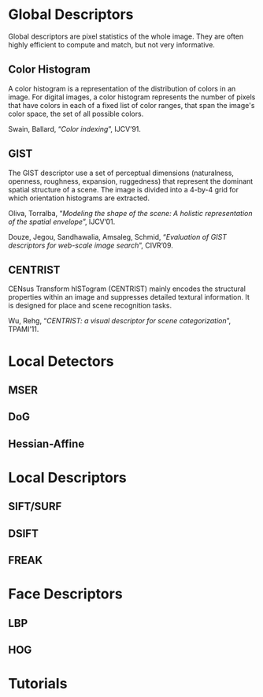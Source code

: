 Global Descriptors
=====

Global descriptors are pixel statistics of the whole image. They are often highly efficient to compute and match, but not very informative.

Color Histogram
---
A color histogram is a representation of the distribution of colors in an image. For digital images, a color histogram represents the number of pixels that have colors in each of a fixed list of color ranges, that span the image's color space, the set of all possible colors.

Swain, Ballard, “*Color indexing*”, IJCV’91.


GIST
---
The GIST descriptor use a set of perceptual dimensions (naturalness, openness, roughness, expansion, ruggedness) that represent the dominant spatial structure of a scene. The image is divided into a 4-by-4 grid for which orientation histograms are extracted.

Oliva, Torralba, “*Modeling the shape of the scene: A holistic representation of the spatial envelope*”, IJCV’01.

Douze, Jegou, Sandhawalia, Amsaleg, Schmid, “*Evaluation of GIST descriptors for web-scale image search*”, CIVR’09.



CENTRIST
---
CENsus Transform hISTogram (CENTRIST) mainly encodes the structural properties within an image and suppresses detailed textural information. It is designed for place and scene recognition tasks.

Wu, Rehg, “*CENTRIST: a visual descriptor for scene categorization*”, TPAMI’11.



Local Detectors
=====

MSER
---

DoG
---

Hessian-Affine
---


Local Descriptors
=====

SIFT/SURF
---

DSIFT
---

FREAK
---

Face Descriptors
=====

LBP
---

HOG
---


Tutorials
====

